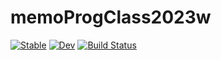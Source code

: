 # memoProgClass2023w

[![Stable](https://img.shields.io/badge/docs-stable-blue.svg)](https://hsugawa8651.github.io/memoProgClass2023w.jl/stable/)
[![Dev](https://img.shields.io/badge/docs-dev-blue.svg)](https://hsugawa8651.github.io/memoProgClass2023w.jl/dev/)
[![Build Status](https://github.com/hsugawa8651/memoProgClass2023w.jl/actions/workflows/CI.yml/badge.svg?branch=main)](https://github.com/hsugawa8651/memoProgClass2023w.jl/actions/workflows/CI.yml?query=branch%3Amain)
